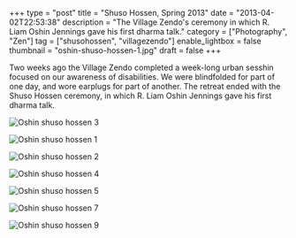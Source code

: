 +++
type = "post"
title = "Shuso Hossen, Spring 2013"
date = "2013-04-02T22:53:38"
description = "The Village Zendo's ceremony in which R. Liam Oshin Jennings gave his first dharma talk."
category = ["Photography", "Zen"]
tag = ["shusohossen", "villagezendo"]
enable_lightbox = false
thumbnail = "oshin-shuso-hossen-1.jpg"
draft = false
+++

<p>Two weeks ago the Village Zendo completed a week-long urban sesshin focused on our awareness of disabilities. We were blindfolded for part of one day, and wore earplugs for part of another. The retreat ended with the Shuso Hossen ceremony, in which R. Liam Oshin Jennings gave his first dharma talk.</p>
<p><img style="display:block; margin-left:auto; margin-right:auto;" src="oshin-shuso-hossen-3.jpg" alt="Oshin shuso hossen 3" title="oshin-shuso-hossen-3.jpg" border="0"   /></p>
<p><img style="display:block; margin-left:auto; margin-right:auto;" src="oshin-shuso-hossen-1.jpg" alt="Oshin shuso hossen 1" title="oshin-shuso-hossen-1.jpg" border="0"   /></p>
<p><img style="display:block; margin-left:auto; margin-right:auto;" src="oshin-shuso-hossen-2.jpg" alt="Oshin shuso hossen 2" title="oshin-shuso-hossen-2.jpg" border="0"   /></p>
<p><img style="display:block; margin-left:auto; margin-right:auto;" src="oshin-shuso-hossen-4.jpg" alt="Oshin shuso hossen 4" title="oshin-shuso-hossen-4.jpg" border="0"   /></p>
<p><img style="display:block; margin-left:auto; margin-right:auto;" src="oshin-shuso-hossen-5.jpg" alt="Oshin shuso hossen 5" title="oshin-shuso-hossen-5.jpg" border="0"   /></p>
<p><img style="display:block; margin-left:auto; margin-right:auto;" src="oshin-shuso-hossen-7.jpg" alt="Oshin shuso hossen 7" title="oshin-shuso-hossen-7.jpg" border="0"   /></p>
<p><img style="display:block; margin-left:auto; margin-right:auto;" src="oshin-shuso-hossen-9.jpg" alt="Oshin shuso hossen 9" title="oshin-shuso-hossen-9.jpg" border="0"   /></p>
